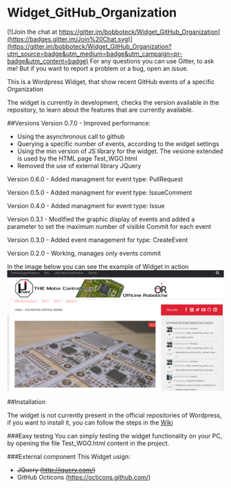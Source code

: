 # Widget_GitHub_Organization

[![Join the chat at https://gitter.im/bobboteck/Widget_GitHub_Organization](https://badges.gitter.im/Join%20Chat.svg)](https://gitter.im/bobboteck/Widget_GitHub_Organization?utm_source=badge&utm_medium=badge&utm_campaign=pr-badge&utm_content=badge) 
For any questions you can use Gitter, to ask me! But if you want to report a problem or a bug, open an issue.


This is a Wordpress Widget, that show recent GitHub events of a specific Organization

The widget is currently in development, checks the version available in the repository, to learn about the features that are currently available.

##Versions
Version 0.7.0 - Improved performance:
- Using the asynchronous call to github  
- Querying a specific number of events, according to the widget settings
- Using the min version of JS library for the widget. The vesione extended is used by the HTML page Test_WGO.html
- Removed the use of external library JQuery 

Version 0.6.0 - Added managment for event type: PullRequest

Version 0.5.0 - Added managment for event type: IssueComment

Version 0.4.0 - Added managment for event type: Issue

Version 0.3.1 - Modified the graphic display of events and added a parameter to set the maximum number of visible Commit for each event

Version 0.3.0 - Added event management for type: CreateEvent

Version 0.2.0 - Working, manages only events commit

In the image below you can see the example of Widget in action
![alt tag](https://github.com/bobboteck/Widget_GitHub_Organization/blob/master/img/Widget-in-action.png)

##Installation

The widget is not currently present in the official repositories of Wordpress, if you want to install it, you can follow the steps in the [Wiki](https://github.com/bobboteck/Widget_GitHub_Organization/wiki)

###Easy testing
You can simply testing the widget functionality on your PC, by opening the file Test_WGO.html content in the project.

###External component
This Widget usign:
- ~~JQuery (http://jquery.com/)~~
- GitHub Octicons (https://octicons.github.com/)
